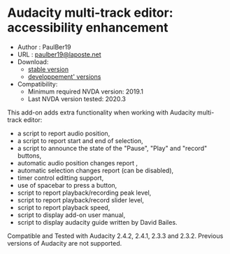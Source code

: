 # Audacity multi-track editor: accessibility enhancement #

* Author : PaulBer19
* URL : paulber19@laposte.net
* Download:
	* [stable version][1]
	* [developpement' versions][2]
* Compatibility:
	* Minimum required NVDA version:  2019.1
	* Last NVDA version tested:  2020.3


This add-on adds extra functionality when working with Audacity multi-track editor:

* a script to report audio position,
* a script to report start and end of selection,
* a script to announce the state of the  "Pause",  "Play" and "record" buttons,
* automatic audio position changes report ,
* automatic selection changes report (can be disabled),
* timer control editting support,
* use of spacebar to press a button,
* script to report playback/recording peak level,
* script to report playback/record slider level,
* script to report playback speed,
* script to display add-on user manual,
* script to display audacity guide written by David Bailes.


Compatible and Tested with Audacity 2.4.2, 2.4.1, 2.3.3 and 2.3.2.   Previous versions of Audacity are not supported.

[1]: https://github.com/paulber007/AllMyNVDAAddons/raw/master/audacityAccessEnhancement/audacityAccessEnhancement-2.1.nvda-addon
[2]: https://github.com/paulber007/AllMyNVDAAddons/tree/master/audacityAccessEnhancement/dev
